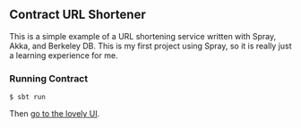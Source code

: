 ## Contract URL Shortener

This is a simple example of a URL shortening service written with Spray, Akka,
and Berkeley DB. This is my first project using Spray, so it is really just a
learning experience for me.

### Running Contract

    $ sbt run

Then [go to the lovely UI](http://localhost:8080/).
